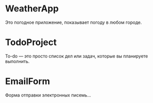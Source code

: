 # WeatherApp
Это погодное приложение, показывает погоду в любом городе.

# TodoProject
To-do — это просто список дел или задач, которые вы планируете выполнить.


# EmailForm
Форма отправки электронных писемь...
